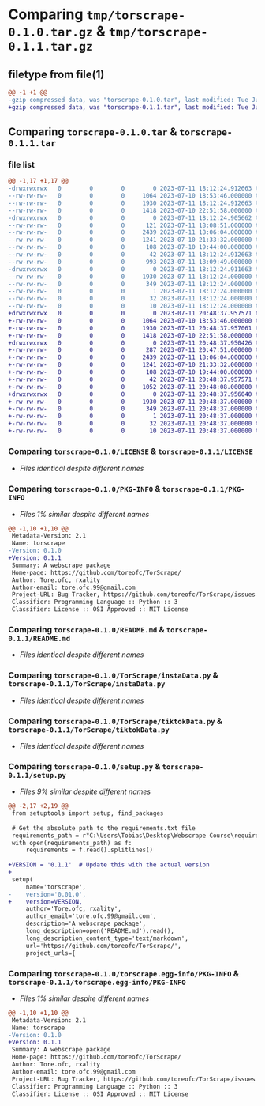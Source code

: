# Comparing `tmp/torscrape-0.1.0.tar.gz` & `tmp/torscrape-0.1.1.tar.gz`

## filetype from file(1)

```diff
@@ -1 +1 @@
-gzip compressed data, was "torscrape-0.1.0.tar", last modified: Tue Jul 11 18:12:24 2023, max compression
+gzip compressed data, was "torscrape-0.1.1.tar", last modified: Tue Jul 11 20:48:37 2023, max compression
```

## Comparing `torscrape-0.1.0.tar` & `torscrape-0.1.1.tar`

### file list

```diff
@@ -1,17 +1,17 @@
-drwxrwxrwx   0        0        0        0 2023-07-11 18:12:24.912663 torscrape-0.1.0/
--rw-rw-rw-   0        0        0     1064 2023-07-10 18:53:46.000000 torscrape-0.1.0/LICENSE
--rw-rw-rw-   0        0        0     1930 2023-07-11 18:12:24.912663 torscrape-0.1.0/PKG-INFO
--rw-rw-rw-   0        0        0     1418 2023-07-10 22:51:58.000000 torscrape-0.1.0/README.md
-drwxrwxrwx   0        0        0        0 2023-07-11 18:12:24.905662 torscrape-0.1.0/TorScrape/
--rw-rw-rw-   0        0        0      121 2023-07-11 18:08:51.000000 torscrape-0.1.0/TorScrape/__init__.py
--rw-rw-rw-   0        0        0     2439 2023-07-11 18:06:04.000000 torscrape-0.1.0/TorScrape/instaData.py
--rw-rw-rw-   0        0        0     1241 2023-07-10 21:33:32.000000 torscrape-0.1.0/TorScrape/tiktokData.py
--rw-rw-rw-   0        0        0      108 2023-07-10 19:44:00.000000 torscrape-0.1.0/pyproject.toml
--rw-rw-rw-   0        0        0       42 2023-07-11 18:12:24.912663 torscrape-0.1.0/setup.cfg
--rw-rw-rw-   0        0        0      993 2023-07-11 18:09:49.000000 torscrape-0.1.0/setup.py
-drwxrwxrwx   0        0        0        0 2023-07-11 18:12:24.911663 torscrape-0.1.0/torscrape.egg-info/
--rw-rw-rw-   0        0        0     1930 2023-07-11 18:12:24.000000 torscrape-0.1.0/torscrape.egg-info/PKG-INFO
--rw-rw-rw-   0        0        0      349 2023-07-11 18:12:24.000000 torscrape-0.1.0/torscrape.egg-info/SOURCES.txt
--rw-rw-rw-   0        0        0        1 2023-07-11 18:12:24.000000 torscrape-0.1.0/torscrape.egg-info/dependency_links.txt
--rw-rw-rw-   0        0        0       32 2023-07-11 18:12:24.000000 torscrape-0.1.0/torscrape.egg-info/requires.txt
--rw-rw-rw-   0        0        0       10 2023-07-11 18:12:24.000000 torscrape-0.1.0/torscrape.egg-info/top_level.txt
+drwxrwxrwx   0        0        0        0 2023-07-11 20:48:37.957571 torscrape-0.1.1/
+-rw-rw-rw-   0        0        0     1064 2023-07-10 18:53:46.000000 torscrape-0.1.1/LICENSE
+-rw-rw-rw-   0        0        0     1930 2023-07-11 20:48:37.957061 torscrape-0.1.1/PKG-INFO
+-rw-rw-rw-   0        0        0     1418 2023-07-10 22:51:58.000000 torscrape-0.1.1/README.md
+drwxrwxrwx   0        0        0        0 2023-07-11 20:48:37.950426 torscrape-0.1.1/TorScrape/
+-rw-rw-rw-   0        0        0      287 2023-07-11 20:47:51.000000 torscrape-0.1.1/TorScrape/__init__.py
+-rw-rw-rw-   0        0        0     2439 2023-07-11 18:06:04.000000 torscrape-0.1.1/TorScrape/instaData.py
+-rw-rw-rw-   0        0        0     1241 2023-07-10 21:33:32.000000 torscrape-0.1.1/TorScrape/tiktokData.py
+-rw-rw-rw-   0        0        0      108 2023-07-10 19:44:00.000000 torscrape-0.1.1/pyproject.toml
+-rw-rw-rw-   0        0        0       42 2023-07-11 20:48:37.957571 torscrape-0.1.1/setup.cfg
+-rw-rw-rw-   0        0        0     1052 2023-07-11 20:48:08.000000 torscrape-0.1.1/setup.py
+drwxrwxrwx   0        0        0        0 2023-07-11 20:48:37.956040 torscrape-0.1.1/torscrape.egg-info/
+-rw-rw-rw-   0        0        0     1930 2023-07-11 20:48:37.000000 torscrape-0.1.1/torscrape.egg-info/PKG-INFO
+-rw-rw-rw-   0        0        0      349 2023-07-11 20:48:37.000000 torscrape-0.1.1/torscrape.egg-info/SOURCES.txt
+-rw-rw-rw-   0        0        0        1 2023-07-11 20:48:37.000000 torscrape-0.1.1/torscrape.egg-info/dependency_links.txt
+-rw-rw-rw-   0        0        0       32 2023-07-11 20:48:37.000000 torscrape-0.1.1/torscrape.egg-info/requires.txt
+-rw-rw-rw-   0        0        0       10 2023-07-11 20:48:37.000000 torscrape-0.1.1/torscrape.egg-info/top_level.txt
```

### Comparing `torscrape-0.1.0/LICENSE` & `torscrape-0.1.1/LICENSE`

 * *Files identical despite different names*

### Comparing `torscrape-0.1.0/PKG-INFO` & `torscrape-0.1.1/PKG-INFO`

 * *Files 1% similar despite different names*

```diff
@@ -1,10 +1,10 @@
 Metadata-Version: 2.1
 Name: torscrape
-Version: 0.1.0
+Version: 0.1.1
 Summary: A webscrape package
 Home-page: https://github.com/toreofc/TorScrape/
 Author: Tore.ofc, rxality
 Author-email: tore.ofc.99@gmail.com
 Project-URL: Bug Tracker, https://github.com/toreofc/TorScrape/issues
 Classifier: Programming Language :: Python :: 3
 Classifier: License :: OSI Approved :: MIT License
```

### Comparing `torscrape-0.1.0/README.md` & `torscrape-0.1.1/README.md`

 * *Files identical despite different names*

### Comparing `torscrape-0.1.0/TorScrape/instaData.py` & `torscrape-0.1.1/TorScrape/instaData.py`

 * *Files identical despite different names*

### Comparing `torscrape-0.1.0/TorScrape/tiktokData.py` & `torscrape-0.1.1/TorScrape/tiktokData.py`

 * *Files identical despite different names*

### Comparing `torscrape-0.1.0/setup.py` & `torscrape-0.1.1/setup.py`

 * *Files 9% similar despite different names*

```diff
@@ -2,17 +2,19 @@
 from setuptools import setup, find_packages
 
 # Get the absolute path to the requirements.txt file
 requirements_path = r"C:\Users\Tobias\Desktop\Webscrape Course\requirements.txt"
 with open(requirements_path) as f:
     requirements = f.read().splitlines()
 
+VERSION = '0.1.1'  # Update this with the actual version
+
 setup(
     name='torscrape',
-    version='0.01.0',
+    version=VERSION,
     author='Tore.ofc, rxality',
     author_email='tore.ofc.99@gmail.com',
     description='A webscrape package',
     long_description=open('README.md').read(),
     long_description_content_type='text/markdown',
     url='https://github.com/toreofc/TorScrape/',
     project_urls={
```

### Comparing `torscrape-0.1.0/torscrape.egg-info/PKG-INFO` & `torscrape-0.1.1/torscrape.egg-info/PKG-INFO`

 * *Files 1% similar despite different names*

```diff
@@ -1,10 +1,10 @@
 Metadata-Version: 2.1
 Name: torscrape
-Version: 0.1.0
+Version: 0.1.1
 Summary: A webscrape package
 Home-page: https://github.com/toreofc/TorScrape/
 Author: Tore.ofc, rxality
 Author-email: tore.ofc.99@gmail.com
 Project-URL: Bug Tracker, https://github.com/toreofc/TorScrape/issues
 Classifier: Programming Language :: Python :: 3
 Classifier: License :: OSI Approved :: MIT License
```

